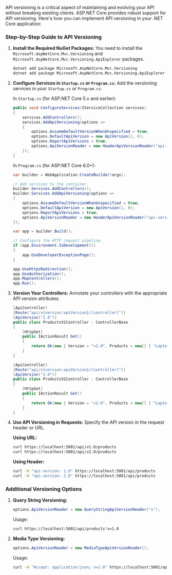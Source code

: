 API versioning is a critical aspect of maintaining and evolving your API without breaking existing clients. ASP.NET Core provides robust support for API versioning. Here's how you can implement API versioning in your .NET Core application:

### Step-by-Step Guide to API Versioning

1. **Install the Required NuGet Packages:**
   You need to install the `Microsoft.AspNetCore.Mvc.Versioning` and `Microsoft.AspNetCore.Mvc.Versioning.ApiExplorer` packages.
   ```bash
   dotnet add package Microsoft.AspNetCore.Mvc.Versioning
   dotnet add package Microsoft.AspNetCore.Mvc.Versioning.ApiExplorer
   ```

2. **Configure Services in `Startup.cs` or `Program.cs`:**
   Add the versioning services in your `Startup.cs` or `Program.cs`.

   In `Startup.cs` (for ASP.NET Core 5.x and earlier):
   ```csharp
   public void ConfigureServices(IServiceCollection services)
   {
       services.AddControllers();
       services.AddApiVersioning(options =>
       {
           options.AssumeDefaultVersionWhenUnspecified = true;
           options.DefaultApiVersion = new ApiVersion(1, 0);
           options.ReportApiVersions = true;
           options.ApiVersionReader = new HeaderApiVersionReader("api-version");
       });
   }
   ```

   In `Program.cs` (for ASP.NET Core 6.0+):
   ```csharp
   var builder = WebApplication.CreateBuilder(args);

   // Add services to the container.
   builder.Services.AddControllers();
   builder.Services.AddApiVersioning(options =>
   {
       options.AssumeDefaultVersionWhenUnspecified = true;
       options.DefaultApiVersion = new ApiVersion(1, 0);
       options.ReportApiVersions = true;
       options.ApiVersionReader = new HeaderApiVersionReader("api-version");
   });

   var app = builder.Build();

   // Configure the HTTP request pipeline.
   if (app.Environment.IsDevelopment())
   {
       app.UseDeveloperExceptionPage();
   }

   app.UseHttpsRedirection();
   app.UseAuthorization();
   app.MapControllers();
   app.Run();
   ```

3. **Version Your Controllers:**
   Annotate your controllers with the appropriate API version attributes.

   ```csharp
   [ApiController]
   [Route("api/v{version:apiVersion}/[controller]")]
   [ApiVersion("1.0")]
   public class ProductsV1Controller : ControllerBase
   {
       [HttpGet]
       public IActionResult Get()
       {
           return Ok(new { Version = "v1.0", Products = new[] { "Laptop", "Phone" } });
       }
   }

   [ApiController]
   [Route("api/v{version:apiVersion}/[controller]")]
   [ApiVersion("2.0")]
   public class ProductsV2Controller : ControllerBase
   {
       [HttpGet]
       public IActionResult Get()
       {
           return Ok(new { Version = "v2.0", Products = new[] { "Laptop", "Phone", "Tablet" } });
       }
   }
   ```

4. **Use API Versioning in Requests:**
   Specify the API version in the request header or URL.

   **Using URL:**
   ```bash
   curl https://localhost:5001/api/v1.0/products
   curl https://localhost:5001/api/v2.0/products
   ```

   **Using Header:**
   ```bash
   curl -H "api-version: 1.0" https://localhost:5001/api/products
   curl -H "api-version: 2.0" https://localhost:5001/api/products
   ```

### Additional Versioning Options

1. **Query String Versioning:**
   ```csharp
   options.ApiVersionReader = new QueryStringApiVersionReader("v");
   ```

   Usage:
   ```bash
   curl https://localhost:5001/api/products?v=1.0
   ```

2. **Media Type Versioning:**
   ```csharp
   options.ApiVersionReader = new MediaTypeApiVersionReader();
   ```

   Usage:
   ```bash
   curl -H "Accept: application/json; v=1.0" https://localhost:5001/api/products
   ```
